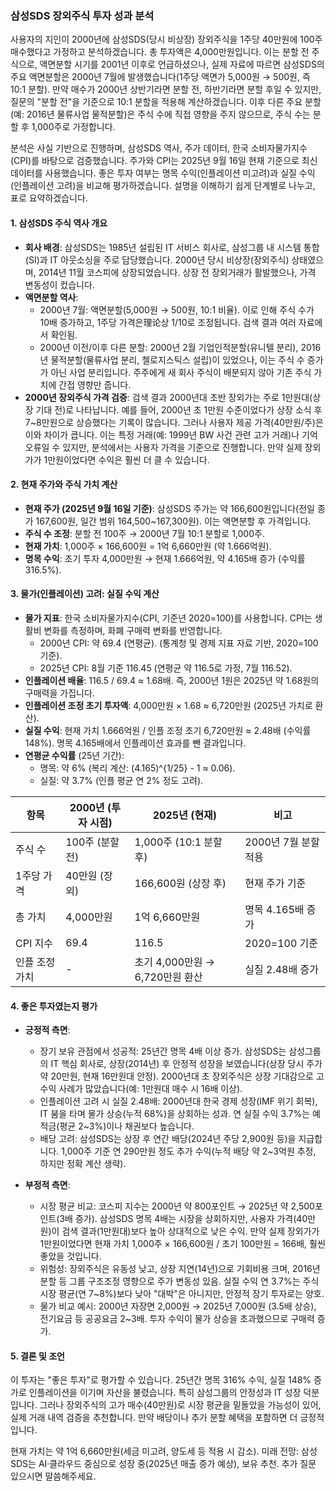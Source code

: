 ### 삼성SDS 장외주식 투자 성과 분석

사용자의 지인이 2000년에 삼성SDS(당시 비상장) 장외주식을 1주당 40만원에 100주 매수했다고 가정하고 분석하겠습니다. 총 투자액은 4,000만원입니다. 이는 분할 전 주식으로, 액면분할 시기를 2001년 이후로 언급하셨으나, 실제 자료에 따르면 삼성SDS의 주요 액면분할은 2000년 7월에 발생했습니다(1주당 액면가 5,000원 → 500원, 즉 10:1 분할). 만약 매수가 2000년 상반기라면 분할 전, 하반기라면 분할 후일 수 있지만, 질문의 "분할 전"을 기준으로 10:1 분할을 적용해 계산하겠습니다. 이후 다른 주요 분할(예: 2016년 물류사업 물적분할)은 주식 수에 직접 영향을 주지 않으므로, 주식 수는 분할 후 1,000주로 가정합니다.

분석은 사실 기반으로 진행하며, 삼성SDS 역사, 주가 데이터, 한국 소비자물가지수(CPI)를 바탕으로 검증했습니다. 주가와 CPI는 2025년 9월 16일 현재 기준으로 최신 데이터를 사용했습니다. 좋은 투자 여부는 명목 수익(인플레이션 미고려)과 실질 수익(인플레이션 고려)을 비교해 평가하겠습니다. 설명을 이해하기 쉽게 단계별로 나누고, 표로 요약하겠습니다.

#### 1. 삼성SDS 주식 역사 개요
- **회사 배경**: 삼성SDS는 1985년 설립된 IT 서비스 회사로, 삼성그룹 내 시스템 통합(SI)과 IT 아웃소싱을 주로 담당했습니다. 2000년 당시 비상장(장외주식) 상태였으며, 2014년 11월 코스피에 상장되었습니다. 상장 전 장외거래가 활발했으나, 가격 변동성이 컸습니다.
- **액면분할 역사**: 
  - 2000년 7월: 액면분할(5,000원 → 500원, 10:1 비율). 이로 인해 주식 수가 10배 증가하고, 1주당 가격은理论상 1/10로 조정됩니다. 검색 결과 여러 자료에서 확인됨.
  - 2000년 이전/이후 다른 분할: 2000년 2월 기업인적분할(유니텔 분리), 2016년 물적분할(물류사업 분리, 첼로지스틱스 설립)이 있었으나, 이는 주식 수 증가가 아닌 사업 분리입니다. 주주에게 새 회사 주식이 배분되지 않아 기존 주식 가치에 간접 영향만 줍니다.
- **2000년 장외주식 가격 검증**: 검색 결과 2000년대 초반 장외가는 주로 1만원대(상장 기대 전)로 나타납니다. 예를 들어, 2000년 초 1만원 수준이었다가 상장 소식 후 7~8만원으로 상승했다는 기록이 많습니다. 그러나 사용자 제공 가격(40만원/주)은 이와 차이가 큽니다. 이는 특정 거래(예: 1999년 BW 사건 관련 고가 거래)나 기억 오류일 수 있지만, 분석에서는 사용자 가격을 기준으로 진행합니다. 만약 실제 장외가가 1만원이었다면 수익은 훨씬 더 클 수 있습니다.

#### 2. 현재 주가와 주식 가치 계산
- **현재 주가 (2025년 9월 16일 기준)**: 삼성SDS 주가는 약 166,600원입니다(전일 종가 167,600원, 일간 범위 164,500~167,300원). 이는 액면분할 후 가격입니다.
- **주식 수 조정**: 분할 전 100주 → 2000년 7월 10:1 분할로 1,000주.
- **현재 가치**: 1,000주 × 166,600원 = 1억 6,660만원 (약 1.666억원).
- **명목 수익**: 초기 투자 4,000만원 → 현재 1.666억원, 약 4.165배 증가 (수익률 316.5%).

#### 3. 물가(인플레이션) 고려: 실질 수익 계산
- **물가 지표**: 한국 소비자물가지수(CPI, 기준년 2020=100)를 사용합니다. CPI는 생활비 변화를 측정하며, 화폐 구매력 변화를 반영합니다.
  - 2000년 CPI: 약 69.4 (연평균). (통계청 및 경제 지표 자료 기반, 2020=100 기준).
  - 2025년 CPI: 8월 기준 116.45 (연평균 약 116.5로 가정, 7월 116.52).
- **인플레이션 배율**: 116.5 / 69.4 ≈ 1.68배. 즉, 2000년 1원은 2025년 약 1.68원의 구매력을 가집니다.
- **인플레이션 조정 초기 투자액**: 4,000만원 × 1.68 ≈ 6,720만원 (2025년 가치로 환산).
- **실질 수익**: 현재 가치 1.666억원 / 인플 조정 초기 6,720만원 ≈ 2.48배 (수익률 148%). 명목 4.165배에서 인플레이션 효과를 뺀 결과입니다.
- **연평균 수익률** (25년 기간):
  - 명목: 약 6% (복리 계산: (4.165)^{1/25} - 1 ≈ 0.06).
  - 실질: 약 3.7% (인플 평균 연 2% 정도 고려).

| 항목 | 2000년 (투자 시점) | 2025년 (현재) | 비고 |
|------|---------------------|---------------|------|
| 주식 수 | 100주 (분할 전) | 1,000주 (10:1 분할 후) | 2000년 7월 분할 적용 |
| 1주당 가격 | 40만원 (장외) | 166,600원 (상장 후) | 현재 주가 기준 |
| 총 가치 | 4,000만원 | 1억 6,660만원 | 명목 4.165배 증가 |
| CPI 지수 | 69.4 | 116.5 | 2020=100 기준 |
| 인플 조정 가치 | - | 초기 4,000만원 → 6,720만원 환산 | 실질 2.48배 증가 |

#### 4. 좋은 투자였는지 평가
- **긍정적 측면**:
  - 장기 보유 관점에서 성공적: 25년간 명목 4배 이상 증가. 삼성SDS는 삼성그룹의 IT 핵심 회사로, 상장(2014년) 후 안정적 성장을 보였습니다(상장 당시 주가 약 20만원, 현재 16만원대 안정). 2000년대 초 장외주식은 상장 기대감으로 고수익 사례가 많았습니다(예: 1만원대 매수 시 16배 이상).
  - 인플레이션 고려 시 실질 2.48배: 2000년대 한국 경제 성장(IMF 위기 회복), IT 붐을 타며 물가 상승(누적 68%)을 상회하는 성과. 연 실질 수익 3.7%는 예적금(평균 2~3%)이나 채권보다 높습니다.
  - 배당 고려: 삼성SDS는 상장 후 연간 배당(2024년 주당 2,900원 등)을 지급합니다. 1,000주 기준 연 290만원 정도 추가 수익(누적 배당 약 2~3억원 추정, 하지만 정확 계산 생략).

- **부정적 측면**:
  - 시장 평균 비교: 코스피 지수는 2000년 약 800포인트 → 2025년 약 2,500포인트(3배 증가). 삼성SDS 명목 4배는 시장을 상회하지만, 사용자 가격(40만원)이 검색 결과(1만원대)보다 높아 상대적으로 낮은 수익. 만약 실제 장외가가 1만원이었다면 현재 가치 1,000주 × 166,600원 / 초기 100만원 = 166배, 훨씬 좋았을 것입니다.
  - 위험성: 장외주식은 유동성 낮고, 상장 지연(14년)으로 기회비용 크며, 2016년 분할 등 그룹 구조조정 영향으로 주가 변동성 있음. 실질 수익 연 3.7%는 주식 시장 평균(연 7~8%)보다 낮아 "대박"은 아니지만, 안정적 장기 투자로는 양호.
  - 물가 비교 예시: 2000년 자장면 2,000원 → 2025년 7,000원 (3.5배 상승), 전기요금 등 공공요금 2~3배. 투자 수익이 물가 상승을 초과했으므로 구매력 증가.

#### 5. 결론 및 조언
이 투자는 "좋은 투자"로 평가할 수 있습니다. 25년간 명목 316% 수익, 실질 148% 증가로 인플레이션을 이기며 자산을 불렸습니다. 특히 삼성그룹의 안정성과 IT 성장 덕분입니다. 그러나 장외주식의 고가 매수(40만원)로 시장 평균을 밑돌았을 가능성이 있어, 실제 거래 내역 검증을 추천합니다. 만약 배당이나 추가 분할 혜택을 포함하면 더 긍정적입니다.

현재 가치는 약 1억 6,660만원(세금 미고려, 양도세 등 적용 시 감소). 미래 전망: 삼성SDS는 AI·클라우드 중심으로 성장 중(2025년 매출 증가 예상), 보유 추천. 추가 질문 있으시면 말씀해주세요.

